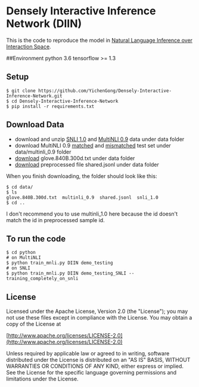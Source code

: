 # Densely Interactive Inference Network (DIIN)

This is the code to reproduce the model in [Natural Language Inference over Interaction Space](https://arxiv.org/abs/1709.04348).

##Environment
	python 3.6
	tensorflow >= 1.3


## Setup
	$ git clone https://github.com/YichenGong/Densely-Interactive-Inference-Network.git
	$ cd Densely-Interactive-Inference-Network
	$ pip install -r requirements.txt

## Download Data
* download and unzip [SNLI 1.0](https://nlp.stanford.edu/projects/snli/) and [MultiNLI 0.9](https://www.nyu.edu/projects/bowman/multinli/) data under data folder
* download MultiNLI 0.9 [matched](https://www.kaggle.com/c/multinli-matched-open-evaluation/data) and [mismatched](https://www.kaggle.com/c/multinli-mismatched-open-evaluation/data) test set under data/multinli_0.9 folder
* [download](https://nlp.stanford.edu/projects/glove/) glove.840B.300d.txt under data folder
* [download](https://drive.google.com/file/d/0B6CTyAhSHoJTa3ZSSE5QQUJrb3M/view?usp=sharing) preprocessed file shared.jsonl under data folder



When you finish downloading, the folder should look like this:


	$ cd data/
	$ ls
	glove.840B.300d.txt  multinli_0.9  shared.jsonl  snli_1.0
	$ cd ..

I don't recommend you to use multinli_1.0 here because the id doesn't match the id in preprocessed sample id.

## To run the code
	$ cd python 
	# on MultiNLI
	$ python train_mnli.py DIIN demo_testing 
	# on SNLI
	$ python train_mnli.py DIIN demo_testing_SNLI --training_completely_on_snli




## License

Licensed under the Apache License, Version 2.0 (the "License"); you may not use these files except in compliance with the License. You may obtain a copy of the License at

[http://www.apache.org/licenses/LICENSE-2.0](http://www.apache.org/licenses/LICENSE-2.0)

Unless required by applicable law or agreed to in writing, software distributed under the License is distributed on an "AS IS" BASIS, WITHOUT WARRANTIES OR CONDITIONS OF ANY KIND, either express or implied. See the License for the specific language governing permissions and limitations under the License.

